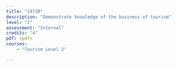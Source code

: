 ```yaml
---
title: "24730"
description: "Demonstrate knowledge of the business of tourism"
level: "2"
assessment: "Internal"
credits: "4"
pdf: <pdf>
courses:
    - "Tourism Level 2"
    
---
```

